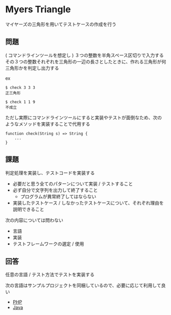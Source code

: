 # Myers Triangle
マイヤーズの三角形を用いてテストケースの作成を行う

## 問題
( コマンドラインツールを想定し ) ３つの整数を半角スペース区切りで入力する  
その３つの整数それぞれを三角形の一辺の長さとしたときに、作れる三角形が何三角形かを判定し出力する

ex

```
$ check 3 3 3
正三角形

$ check 1 1 9
不成立
```

ただし実際にコマンドラインツールにすると実装やテストが面倒なため、次のようなメソッドを実装することで代用する

```
function check(String s) => String {
    ...
}
```

## 課題
判定処理を実装し、テストコードを実装する

- 必要だと思う全てのパターンについて実装 / テストすること
- 必ず自分で文字列を出力して終了すること
  - プログラムが異常終了してはならない
- 実装したテストケース / しなかったテストケースについて、それぞれ理由を説明できること

次の内容については問わない

- 言語
- 実装
- テストフレームワークの選定 / 使用

## 回答
任意の言語 / テスト方法でテストを実装する

次の言語はサンプルプロジェクトを同梱しているので、必要に応じて利用して良い

+ [PHP](./php)
+ [Java](./java)

